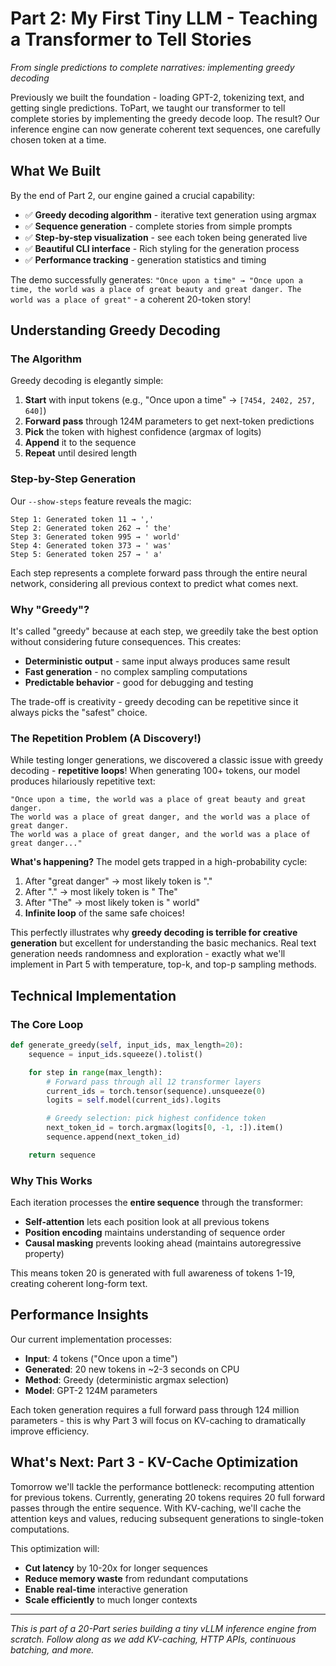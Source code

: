 # Part 2: My First Tiny LLM - Teaching a Transformer to Tell Stories

*From single predictions to complete narratives: implementing greedy decoding*

Previously we built the foundation - loading GPT-2, tokenizing text, and getting single predictions. ToPart, we taught our transformer to tell complete stories by implementing the greedy decode loop. The result? Our inference engine can now generate coherent text sequences, one carefully chosen token at a time.

## What We Built

By the end of Part 2, our engine gained a crucial capability:
- ✅ **Greedy decoding algorithm** - iterative text generation using argmax
- ✅ **Sequence generation** - complete stories from simple prompts
- ✅ **Step-by-step visualization** - see each token being generated live
- ✅ **Beautiful CLI interface** - Rich styling for the generation process
- ✅ **Performance tracking** - generation statistics and timing

The demo successfully generates: `"Once upon a time" → "Once upon a time, the world was a place of great beauty and great danger. The world was a place of great"` - a coherent 20-token story!

## Understanding Greedy Decoding

### The Algorithm

Greedy decoding is elegantly simple:
1. **Start** with input tokens (e.g., "Once upon a time" → `[7454, 2402, 257, 640]`)
2. **Forward pass** through 124M parameters to get next-token predictions
3. **Pick** the token with highest confidence (argmax of logits)
4. **Append** it to the sequence
5. **Repeat** until desired length

### Step-by-Step Generation

Our `--show-steps` feature reveals the magic:

```
Step 1: Generated token 11 → ','
Step 2: Generated token 262 → ' the'
Step 3: Generated token 995 → ' world'
Step 4: Generated token 373 → ' was'
Step 5: Generated token 257 → ' a'
```

Each step represents a complete forward pass through the entire neural network, considering all previous context to predict what comes next.

### Why "Greedy"?

It's called "greedy" because at each step, we greedily take the best option without considering future consequences. This creates:
- **Deterministic output** - same input always produces same result
- **Fast generation** - no complex sampling computations
- **Predictable behavior** - good for debugging and testing

The trade-off is creativity - greedy decoding can be repetitive since it always picks the "safest" choice.

### The Repetition Problem (A Discovery!)

While testing longer generations, we discovered a classic issue with greedy decoding - **repetitive loops**! When generating 100+ tokens, our model produces hilariously repetitive text:

```
"Once upon a time, the world was a place of great beauty and great danger.
The world was a place of great danger, and the world was a place of great danger.
The world was a place of great danger, and the world was a place of great danger..."
```

**What's happening?** The model gets trapped in a high-probability cycle:
1. After "great danger" → most likely token is "."
2. After "." → most likely token is " The"
3. After "The" → most likely token is " world"
4. **Infinite loop** of the same safe choices!

This perfectly illustrates why **greedy decoding is terrible for creative generation** but excellent for understanding the basic mechanics. Real text generation needs randomness and exploration - exactly what we'll implement in Part 5 with temperature, top-k, and top-p sampling methods.

## Technical Implementation

### The Core Loop

```python
def generate_greedy(self, input_ids, max_length=20):
    sequence = input_ids.squeeze().tolist()

    for step in range(max_length):
        # Forward pass through all 12 transformer layers
        current_ids = torch.tensor(sequence).unsqueeze(0)
        logits = self.model(current_ids).logits

        # Greedy selection: pick highest confidence token
        next_token_id = torch.argmax(logits[0, -1, :]).item()
        sequence.append(next_token_id)

    return sequence
```

### Why This Works

Each iteration processes the **entire sequence** through the transformer:
- **Self-attention** lets each position look at all previous tokens
- **Position encoding** maintains understanding of sequence order
- **Causal masking** prevents looking ahead (maintains autoregressive property)

This means token 20 is generated with full awareness of tokens 1-19, creating coherent long-form text.

## Performance Insights

Our current implementation processes:
- **Input**: 4 tokens ("Once upon a time")
- **Generated**: 20 new tokens in ~2-3 seconds on CPU
- **Method**: Greedy (deterministic argmax selection)
- **Model**: GPT-2 124M parameters

Each token generation requires a full forward pass through 124 million parameters - this is why Part 3 will focus on KV-caching to dramatically improve efficiency.

## What's Next: Part 3 - KV-Cache Optimization

Tomorrow we'll tackle the performance bottleneck: recomputing attention for previous tokens. Currently, generating 20 tokens requires 20 full forward passes through the entire sequence. With KV-caching, we'll cache the attention keys and values, reducing subsequent generations to single-token computations.

This optimization will:
- **Cut latency** by 10-20x for longer sequences
- **Reduce memory waste** from redundant computations
- **Enable real-time** interactive generation
- **Scale efficiently** to much longer contexts

---

*This is part of a 20-Part series building a tiny vLLM inference engine from scratch. Follow along as we add KV-caching, HTTP APIs, continuous batching, and more.*
